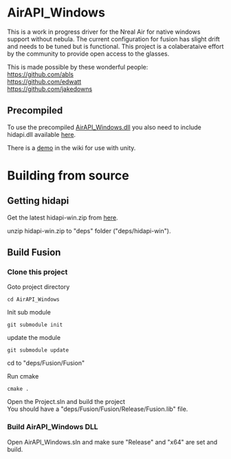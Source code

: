 # AirAPI_Windows

This is a work in progress driver for the Nreal Air for native windows support without nebula. The current configuration for fusion has slight drift and needs to be tuned but is functional. This project is a colaberataive effort by the community to provide open access to the glasses.

This is made possible by these wonderful people:<br>
https://github.com/abls <br>
https://github.com/edwatt <br>
https://github.com/jakedowns

## Precompiled
To use the precompiled [AirAPI_Windows.dll](https://github.com/MSmithDev/AirAPI_Windows/releases) you also need to include hidapi.dll available [here](https://github.com/libusb/hidapi/releases). 

There is a [demo](https://github.com/MSmithDev/AirAPI_Windows/wiki/Using-with-Unity) in the wiki for use with unity.

# Building from source
## Getting hidapi
Get the latest hidapi-win.zip from [here](https://github.com/libusb/hidapi/releases).

unzip hidapi-win.zip to "deps" folder ("deps/hidapi-win").



## Build Fusion
### Clone this project
Goto project directory
```
cd AirAPI_Windows
```
Init sub module
```
git submodule init
```
update the module
```
git submodule update
```


cd to "deps/Fusion/Fusion"

Run cmake
```
cmake .
```

Open the Project.sln and build the project <br>
You should have a "deps/Fusion/Fusion/Release/Fusion.lib" file.
### Build AirAPI_Windows DLL 
Open AirAPI_Windows.sln and make sure "Release" and "x64" are set and build.
